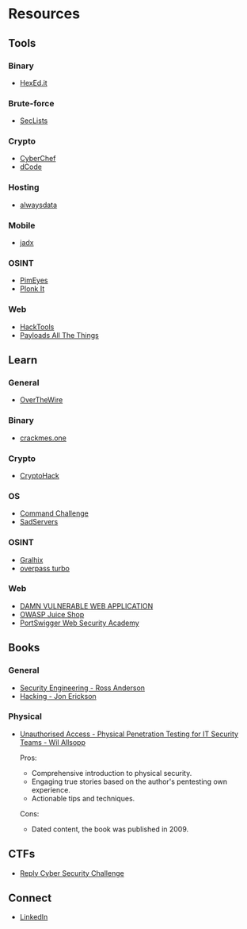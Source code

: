 # Resources

## Tools

### Binary

- [HexEd.it](https://hexed.it)

### Brute-force

- [SecLists](https://github.com/danielmiessler/SecLists)

### Crypto

- [CyberChef](https://gchq.github.io/CyberChef)
- [dCode](https://www.dcode.fr/en)

### Hosting

- [alwaysdata](https://www.alwaysdata.com/en)

### Mobile

- [jadx](https://github.com/skylot/jadx)

### OSINT

- [PimEyes](https://pimeyes.com)
- [Plonk It](https://www.plonkit.net)

### Web

- [HackTools](https://hacktools.sh)
- [Payloads All The Things](https://swisskyrepo.github.io/PayloadsAllTheThings)

## Learn

### General

- [OverTheWire](https://overthewire.org)

### Binary

- [crackmes.one](https://crackmes.one)

### Crypto

- [CryptoHack](https://cryptohack.org)

### OS

- [Command Challenge](https://cmdchallenge.com)
- [SadServers](https://sadservers.com)

### OSINT

- [Gralhix](https://gralhix.com)
- [overpass turbo](https://overpass-turbo.eu)

### Web

- [DAMN VULNERABLE WEB APPLICATION](https://github.com/digininja/DVWA)
- [OWASP Juice Shop](https://owasp.org/www-project-juice-shop)
- [PortSwigger Web Security Academy](https://portswigger.net/web-security)

## Books

### General

- [Security Engineering - Ross Anderson](https://www.cl.cam.ac.uk/~rja14/book.html)
- [Hacking - Jon Erickson](https://www.amazon.com/Hacking-Art-Exploitation-Jon-Erickson/dp/1593271441)

### Physical

- [Unauthorised Access - Physical Penetration Testing for IT Security Teams - Wil Allsopp](https://www.amazon.com/Unauthorised-Access-Physical-Penetration-Security/dp/0470747617)

  Pros:
  - Comprehensive introduction to physical security.
  - Engaging true stories based on the author's pentesting own experience.
  - Actionable tips and techniques.

  Cons:
  - Dated content, the book was published in 2009.

## CTFs

- [Reply Cyber Security Challenge](https://challenges.reply.com/challenges/cybersecurity/home)

## Connect

- [LinkedIn](https://www.linkedin.com/in/david-gherghita)
